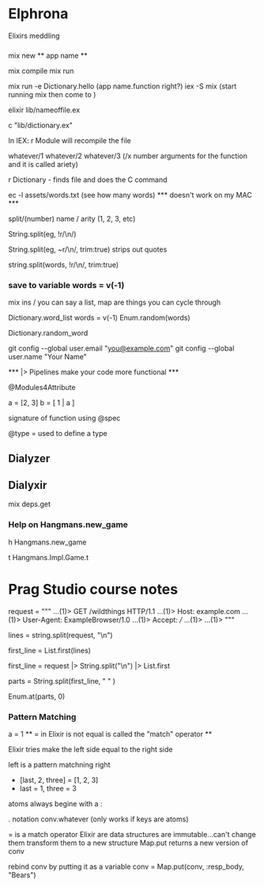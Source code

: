 # Elphrona
Elixirs meddling

### 

mix new ** app name **

mix compile
mix run

mix run -e Dictionary.hello (app name.function right?)
iex -S mix (start running mix then come to  )

elixir lib/nameoffile.ex

c "lib/dictionary.ex"

In IEX:
  r Module will recompile the file

whatever/1 whatever/2 whatever/3 (/x number arguments for the function and it is called ariety)

r Dictionary - finds file and does the C command

ec -l assets/words.txt (see how many words)  *** doesn't work on my MAC ***

split/(number) name / arity (1, 2, 3, etc) 

String.split(eg, !r/\n/)

String.split(eg, ~r/\n/, trim:true) strips out quotes

string.split(words, !r/\n/, trim:true)

### save to variable words = v(-1)

mix ins / you can say a list, map are things you can cycle through

Dictionary.word_list
words = v(-1)
Enum.random(words)

Dictionary.random_word

  git config --global user.email "you@example.com"
  git config --global user.name "Your Name"

*** |> Pipelines make your code more functional ***

@Modules4Attribute

a = [2, 3]
b = [ 1 | a ]

signature of function using @spec

@type = used to define a type


## Dialyzer



## Dialyxir

mix deps.get

### Help on Hangmans.new_game

h Hangmans.new_game

t Hangmans.Impl.Game.t


# Prag Studio course notes

request = """
...(1)> GET /wildthings HTTP/1.1
...(1)> Host: example.com
...(1)> User-Agent: ExampleBrowser/1.0
...(1)> Accept: */*
...(1)> 
...(1)> """

lines = string.split(request, "\n")

first_line = List.first(lines)

first_line = request |> String.split("\n") |> List.first

parts = String.split(first_line, " " )  

Enum.at(parts, 0)

### Pattern Matching
a = 1 ** = in Elixir is not equal is called the "match" operator **

Elixir tries make the left side equal to the right side

  left is a pattern matchning right 
  - [last, 2, three] = [1, 2, 3]
  - last = 1, three = 3

  atoms always begine with a :

  . notation conv.whatever
  (only works if keys are atoms)

  = is a match operator
  Elixir are data structures are immutable...can't change them transform them to a new structure
  Map.put returns a new version of conv

  rebind conv by putting it as a variable
  conv = Map.put(conv, :resp_body, "Bears")

  


